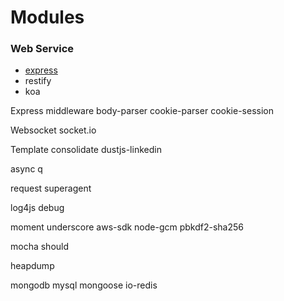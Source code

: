 # Modules

### Web Service
- [express](https://github.com/expressjs/express/?_ga=1.20494328.1517927487.1386211128)
- restify
- koa

Express middleware
body-parser
cookie-parser
cookie-session

Websocket
socket.io

Template
consolidate
dustjs-linkedin

async
q

request
superagent

log4js
debug

moment
underscore
aws-sdk
node-gcm
pbkdf2-sha256

mocha
should

heapdump

mongodb
mysql
mongoose
io-redis